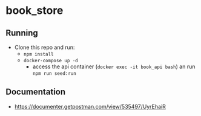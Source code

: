 # book_store

## Running

* Clone this repo and run:
  * `npm install`
  * `docker-compose up -d`
    * access the api container (`docker exec -it book_api bash`) an run `npm run seed:run`

## Documentation

* https://documenter.getpostman.com/view/535497/UyrEhaiR